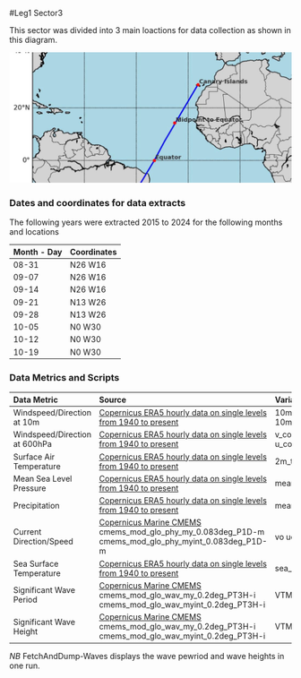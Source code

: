 #Leg1 Sector3

This sector was divided into 3 main loactions for data collection as shown in this diagram.

![alt text](Leg1Sector3Location.jpeg "Leg1 Sector3")

### Dates and coordinates for data extracts
The following years were extracted 
2015 to 2024 for the following months and locations 

| Month - Day | Coordinates |
| :---------- | :---------- |
| 08-31       | N26 W16    |
| 09-07       | N26 W16 |
| 09-14       | N26 W16 | 
| 09-21       | N13 W26 |
| 09-28       | N13 W26 |
| 10-05       | N0 W30  |
| 10-12       | N0 W30 |
| 10-19       | N0 W30 |

### Data Metrics and Scripts

| Data Metric | Source | Variables | Top Level Script |
| :---------- | :----- | :-------- | ---------------- |
| Windspeed/Direction at 10m | [Copernicus ERA5 hourly data on single levels from 1940 to present](https://cds.climate.copernicus.eu/datasets/reanalysis-era5-single-levels?tab=overview) | 10m_v_component_of_wind 10m_u_component_of_wind | FetchAndDump10mWind.sh |
| Windspeed/Direction at 600hPa | [Copernicus ERA5 hourly data on single levels from 1940 to present](https://cds.climate.copernicus.eu/datasets/reanalysis-era5-single-levels?tab=overview) | v_component_of_wind u_component_of_wind | FetchAndDump600hPaWind.sh |
| Surface Air Temperature | [Copernicus ERA5 hourly data on single levels from 1940 to present](https://cds.climate.copernicus.eu/datasets/reanalysis-era5-single-levels?tab=overview) | 2m_temperature | FetchAndDumpT2m.sh |
| Mean Sea Level Pressure| [Copernicus ERA5 hourly data on single levels from 1940 to present](https://cds.climate.copernicus.eu/datasets/reanalysis-era5-single-levels?tab=overview) | mean_sea_level_pressure | FetchAndDumpMSL.sh |
| Precipitation | [Copernicus ERA5 hourly data on single levels from 1940 to present](https://cds.climate.copernicus.eu/datasets/reanalysis-era5-single-levels?tab=overview) | mean_total_precipitation_rate | FetchAndDump-avg-tprate.sh |
| Current Direction/Speed | [Copernicus Marine CMEMS](https://documentation.marine.copernicus.eu/PUM/CMEMS-GLO-PUM-001-030.pdf) cmems_mod_glo_phy_my_0.083deg_P1D-m cmems_mod_glo_phy_myint_0.083deg_P1D-m | vo uo | FetchAndDump-CopMarCurrents.sh |
| Sea Surface Temperature| [Copernicus ERA5 hourly data on single levels from 1940 to present](https://cds.climate.copernicus.eu/datasets/reanalysis-era5-single-levels?tab=overview) | sea_surface_temperature | FetchAndDumpSST.sh |
| Significant Wave Period | [Copernicus Marine CMEMS](https://documentation.marine.copernicus.eu/PUM/CMEMS-GLO-PUM-001-032.pdf) cmems_mod_glo_wav_my_0.2deg_PT3H-i cmems_mod_glo_wav_myint_0.2deg_PT3H-i | VTM10 |FetchAndDump-Waves.sh |
| Significant Wave Height | [Copernicus Marine CMEMS](https://documentation.marine.copernicus.eu/PUM/CMEMS-GLO-PUM-001-032.pdf) cmems_mod_glo_wav_my_0.2deg_PT3H-i cmems_mod_glo_wav_myint_0.2deg_PT3H-i | VTM0 |FetchAndDump-Waves.sh |

*NB* FetchAndDump-Waves displays the wave pewriod and wave heights in one run.


